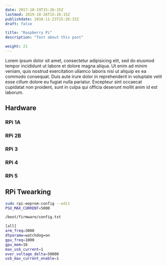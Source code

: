```yaml
---
date: 2017-10-19T15:26:15Z
lastmod: 2019-10-26T15:26:15Z
publishdate: 2018-11-23T15:26:15Z
draft: false

title: "Raspberry Pi"
description: "Text about this post"

weight: 21
---
```


Lorem ipsum dolor sit amet, consectetur adipisicing elit, sed do eiusmod tempor incididunt ut labore et dolore magna aliqua. Ut enim ad minim veniam, quis nostrud exercitation ullamco laboris nisi ut aliquip ex ea commodo consequat. Duis aute irure dolor in reprehenderit in voluptate velit esse cillum dolore eu fugiat nulla pariatur. Excepteur sint occaecat cupidatat non proident, sunt in culpa qui officia deserunt mollit anim id est laborum.

## Hardware

### RPi 1A

### RPi 2B

### RPi 3

### RPi 4

### RPi 5

## RPi Twearking

```bash
sudo rpi-eeprom-config --edit
PSU_MAX_CURRENT=5000

/boot/firmware/config.txt

[all]
arm_freq=3000
dtparamw=watchdog=on
gpu_freq=1000
gpu_mem=16
max_usb_current=1
over_voltage_delta=50000
usb_max_current_enable=1
```
